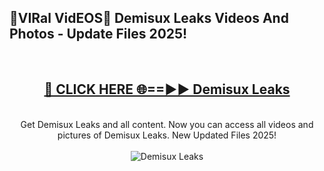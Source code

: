 <h2>🔴VIRal VidEOS🔴 Demisux Leaks Videos And Photos - Update Files 2025!</h2>
<br>
<div align="center">
<h2><a href="https://virallinks.top/odZfE0" rel="nofollow">🔴 CLICK HERE 🌐==►► Demisux Leaks</a></h2>
<br>
Get Demisux Leaks and all content. Now you can access all videos and pictures of Demisux Leaks. New Updated Files 2025!
<br>
<br>
<a href="https://virallinks.top/odZfE0" rel="nofollow" data-target="animated-image.originalLink"><img src="https://i.imgur.com/dJHk4Zq.gif)" alt="Demisux Leaks" style="max-width: 100%; display: inline-block;" data-target="animated-image.originalImage"></a>
</div>
<br>
